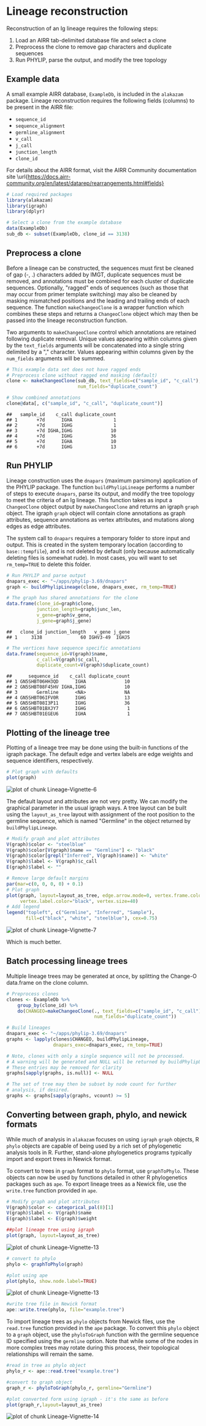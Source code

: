 # Lineage reconstruction

Reconstruction of an Ig lineage requires the following steps:

1. Load an AIRR tab-delimited database file and select a clone
2. Preprocess the clone to remove gap characters and duplicate sequences
3. Run PHYLIP, parse the output, and modify the tree topology

## Example data

A small example AIRR database, `ExampleDb`, is included in the `alakazam` package. 
Lineage reconstruction requires the following fields (columns) to be present 
in the AIRR file: 

* `sequence_id`
* `sequence_alignment` 
* `germline_alignment`
* `v_call`
* `j_call`
* `junction_length`
* `clone_id`

For details about the AIRR format, visit the AIRR Community documentation site \url{https://docs.airr-community.org/en/latest/datarep/rearrangements.html#fields}


```r
# Load required packages
library(alakazam)
library(igraph)
library(dplyr)

# Select a clone from the example database
data(ExampleDb)
sub_db <- subset(ExampleDb, clone_id == 3138)
```

## Preprocess a clone

Before a lineage can be constructed, the sequences must first be cleaned of gap
(-, .) characters added by IMGT, duplicate sequences must be removed, and
annotations must be combined for each cluster of duplicate sequences. 
Optionally, "ragged" ends of sequences (such as those that may occur from primer template
switching) may also be cleaned by masking mismatched positions and the leading
and trailing ends of each sequence. The function `makeChangeoClone` is a wrapper
function which combines these steps and returns a `ChangeoClone` object which
may then be passed into the lineage reconstruction function.

Two arguments to `makeChangeoClone` control which annotations are retained
following duplicate removal. Unique values appearing within columns given by the 
`text_fields` arguments will be concatenated into a single string delimited by a
"," character. Values appearing within columns given by the 
`num_fields` arguments will be summed.


```r
# This example data set does not have ragged ends
# Preprocess clone without ragged end masking (default)
clone <- makeChangeoClone(sub_db, text_fields=c("sample_id", "c_call"), 
                          num_fields="duplicate_count")

# Show combined annotations
clone@data[, c("sample_id", "c_call", "duplicate_count")]
```

```
##   sample_id    c_call duplicate_count
## 1       +7d      IGHA               1
## 2       +7d      IGHG               1
## 3       +7d IGHA,IGHG              10
## 4       +7d      IGHG              36
## 5       +7d      IGHA              10
## 6       +7d      IGHG              13
```

## Run PHYLIP

Lineage construction uses the `dnapars` (maximum parsimony) application of the
PHYLIP package. The function `buildPhylipLineage` performs a number of steps to
execute `dnapars`, parse its output, and modify the tree topology to meet the
criteria of an Ig lineage. This function takes as input a `ChangeoClone` object
output by `makeChangeoClone` and returns an igraph `graph` object. The igraph
`graph` object will contain clone annotations as graph attributes, sequence 
annotations as vertex attributes, and mutations along edges as edge attributes.

The system call to `dnapars` requires a temporary folder to store input and 
output. This is created in the system temporary location (according to 
`base::tempfile`), and is not deleted by default (only because automatically 
deleting files is somewhat rude). In most cases, you will want to set 
`rm_temp=TRUE` to delete this folder.


```r
# Run PHYLIP and parse output
dnapars_exec <- "~/apps/phylip-3.69/dnapars"
graph <- buildPhylipLineage(clone, dnapars_exec, rm_temp=TRUE)
```




```r
# The graph has shared annotations for the clone
data.frame(clone_id=graph$clone,
           junction_length=graph$junc_len,
           v_gene=graph$v_gene,
           j_gene=graph$j_gene)
```

```
##   clone_id junction_length   v_gene j_gene
## 1     3138              60 IGHV3-49  IGHJ5
```

```r
# The vertices have sequence specific annotations
data.frame(sequence_id=V(graph)$name, 
           c_call=V(graph)$c_call,
           duplicate_count=V(graph)$duplicate_count)
```

```
##      sequence_id    c_call duplicate_count
## 1 GN5SHBT06HH3QD      IGHA              10
## 2 GN5SHBT08F45HV IGHA,IGHG              10
## 3       Germline      <NA>              NA
## 4 GN5SHBT06IFV0R      IGHG              13
## 5 GN5SHBT08I3P11      IGHG              36
## 6 GN5SHBT01BXJY7      IGHG               1
## 7 GN5SHBT01EGEU6      IGHA               1
```

## Plotting of the lineage tree

Plotting of a lineage tree may be done using the built-in functions of the 
igraph package. The default edge and vertex labels are edge weights and sequence 
identifiers, respectively. 


```r
# Plot graph with defaults
plot(graph)
```

![plot of chunk Lineage-Vignette-6](figure/Lineage-Vignette-6-1.png)

The default layout and attributes are not very pretty. We can modify the 
graphical parameter in the usual igraph ways. A tree layout can be built using 
the `layout_as_tree` layout with assignment of the root position to the 
germline sequence, which is named "Germline" in the object returned by 
`buildPhylipLineage`.


```r
# Modify graph and plot attributes
V(graph)$color <- "steelblue"
V(graph)$color[V(graph)$name == "Germline"] <- "black"
V(graph)$color[grepl("Inferred", V(graph)$name)] <- "white"
V(graph)$label <- V(graph)$c_call
E(graph)$label <- ""

# Remove large default margins
par(mar=c(0, 0, 0, 0) + 0.1)
# Plot graph
plot(graph, layout=layout_as_tree, edge.arrow.mode=0, vertex.frame.color="black",
     vertex.label.color="black", vertex.size=40)
# Add legend
legend("topleft", c("Germline", "Inferred", "Sample"), 
       fill=c("black", "white", "steelblue"), cex=0.75)
```

![plot of chunk Lineage-Vignette-7](figure/Lineage-Vignette-7-1.png)

Which is much better.

## Batch processing lineage trees

Multiple lineage trees may be generated at once, by splitting the Change-O 
data.frame on the clone column.


```r
# Preprocess clones
clones <- ExampleDb %>%
    group_by(clone_id) %>%
    do(CHANGEO=makeChangeoClone(., text_fields=c("sample_id", "c_call"), 
                                num_fields="duplicate_count"))
```


```r
# Build lineages
dnapars_exec <- "~/apps/phylip-3.69/dnapars"
graphs <- lapply(clones$CHANGEO, buildPhylipLineage, 
                 dnapars_exec=dnapars_exec, rm_temp=TRUE)
```




```r
# Note, clones with only a single sequence will not be processed.
# A warning will be generated and NULL will be returned by buildPhylipLineage
# These entries may be removed for clarity
graphs[sapply(graphs, is.null)] <- NULL

# The set of tree may then be subset by node count for further 
# analysis, if desired.
graphs <- graphs[sapply(graphs, vcount) >= 5]
```

## Converting between graph, phylo, and newick formats

While much of analysis in `alakazam` focuses on using `igraph` `graph` objects,
R `phylo` objects are capable of being used by a rich set of phylogenetic analysis
tools in R. Further, stand-alone phylogenetics programs typically import and export
trees in Newick format. 

To convert to trees in `graph` format to `phylo` format, use `graphToPhylo`. These
objects can now be used by functions detailed in other R phylogenetics packages such
as `ape`. To export lineage trees as a Newick file, use the `write.tree` function provided
in `ape`.


```r
# Modify graph and plot attributes
V(graph)$color <- categorical_pal(8)[1]
V(graph)$label <- V(graph)$name
E(graph)$label <- E(graph)$weight
```


```r
##plot lineage tree using igraph
plot(graph, layout=layout_as_tree)
```

![plot of chunk Lineage-Vignette-13](figure/Lineage-Vignette-13-1.png)

```r
# convert to phylo
phylo <- graphToPhylo(graph)

#plot using ape
plot(phylo, show.node.label=TRUE)
```

![plot of chunk Lineage-Vignette-13](figure/Lineage-Vignette-13-2.png)

```r
#write tree file in Newick format
ape::write.tree(phylo, file="example.tree")
```

To import lineage trees as `phylo` objects from Newick files, use the `read.tree` function 
provided in the `ape` package. To convert this `phylo` object to a `graph` object, use the
`phyloToGraph` function with the germline sequence ID specified using the `germline` option.
Note that while some of the nodes in more complex trees may rotate during this process, their 
topological relationships will remain the same.


```r
#read in tree as phylo object
phylo_r <- ape::read.tree("example.tree")

#convert to graph object
graph_r <- phyloToGraph(phylo_r, germline="Germline")

#plot converted form using igraph - it's the same as before
plot(graph_r,layout=layout_as_tree)
```

![plot of chunk Lineage-Vignette-14](figure/Lineage-Vignette-14-1.png)

